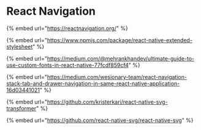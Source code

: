 # React Navigation

{% embed url="https://reactnavigation.org/" %}

{% embed url="https://www.npmjs.com/package/react-native-extended-stylesheet" %}

{% embed url="https://medium.com/@mehrankhandev/ultimate-guide-to-use-custom-fonts-in-react-native-77fcdf859cf4" %}

{% embed url="https://medium.com/wesionary-team/react-navigation-stack-tab-and-drawer-navigation-in-same-react-native-application-16d03441021" %}

{% embed url="https://github.com/kristerkari/react-native-svg-transformer" %}

{% embed url="https://github.com/react-native-svg/react-native-svg" %}



